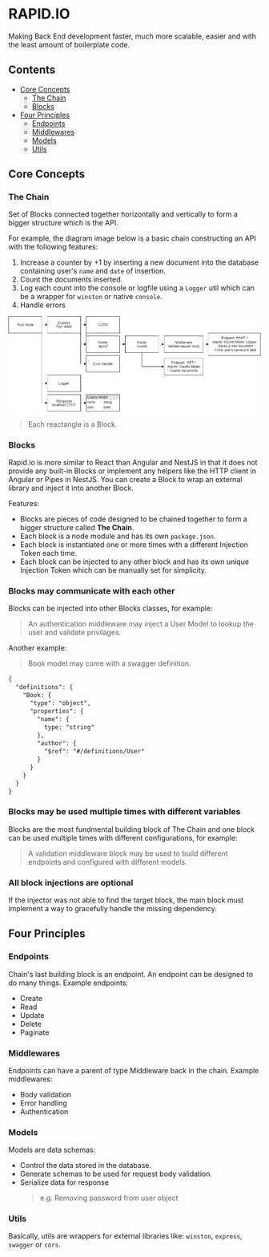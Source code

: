 # RAPID.IO

Making Back End development faster, much more scalable, easier and with the least amount of boilerplate code.

## Contents

- [Core Concepts](#core-concepts)
  - [The Chain](#the-chain)
  - [Blocks](#blocks)
- [Four Principles](#four-principles)
  - [Endpoints](#endpoints)
  - [Middlewares](#middlewares)
  - [Models](#models)
  - [Utils](#utils)

## Core Concepts

### The Chain

Set of Blocks connected together horizontally and vertically to form a bigger structure which is the API.

For example, the diagram image below is a basic chain constructing an API with the following features:

1. Increase a counter by +1 by inserting a new document into the database containing user's `name` and `date` of insertion.
2. Count the documents inserted.
3. Log each count into the console or logfile using a `Logger` util which can be a wrapper for `winston` or native `console`.
4. Handle errors

![diagram](https://raw.githubusercontent.com/ziadalzarka/rapid.io/master/diagram.jpg)

> Each reactangle is a Block.

### Blocks

Rapid.io is more similar to React than Angular and NestJS in that it does not provide any built-in Blocks or implement any helpers like the HTTP client in Angular or Pipes in NestJS. You can create a Block to wrap an external library and inject it into another Block.

Features:

- Blocks are pieces of code designed to be chained together to form a bigger structure called **The Chain**.
- Each block is a node module and has its own `package.json`.
- Each block is instantiated one or more times with a different Injection Token each time.
- Each block can be injected to any other block and has its own unique Injection Token which can be manually set for simplicity.

### Blocks may communicate with each other

Blocks can be injected into other Blocks classes, for example:

> An authentication middleware may inject a User Model to lookup the user and validate privilages.

Another example:

> Book model may come with a swagger definition.
```
{
  "definitions": {
    "Book: {
      "type": "object",
      "properties": {
        "name": {
          type: "string"
        },
        "author": {
          "$ref": "#/definitions/User"
        }
      }
    }
  }
}
```

### Blocks may be used multiple times with different variables

Blocks are the most fundmental building block of The Chain and one block can be used multiple times with different configurations, for example:

> A validation middleware block may be used to build different endpoints and configured with different models.

### All block injections are optional

If the injector was not able to find the target block, the main block must implement a way to gracefully handle the missing dependency.

## Four Principles

### Endpoints

Chain's last building block is an endpoint. An endpoint can be designed to do many things. Example endpoints:

- Create
- Read
- Update
- Delete
- Paginate

### Middlewares

Endpoints can have a parent of type Middleware back in the chain. Example middlewares:

- Body validation
- Error handling
- Authentication

### Models

Models are data schemas:

- Control the data stored in the database.
- Generate schemas to be used for request body validation.
- Serialize data for response
  > e.g. Removing password from user object


### Utils

Basically, utils are wrappers for external libraries like: `winston`, `express`, `swagger` or `cors`.
